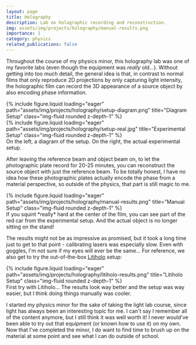 ```yaml
---
layout: page
title: Holography
description: Lab on holographic recording and reconstruction.
img: assets/img/projects/holography/manual-results.png
importance: 1
category: physics
related_publications: false
---
```


Throughout the course of my physics minor, this holography lab was one of my favorite labs (even though the equipment was *really* old...). Without getting into too much detail, the general idea is that, in contrast to normal films that only reproduce 2D projections by only capturing light intensity, the holographic film can record the 3D appearance of a source object by also encoding phase information. 

<div class="row">
    <div class="col-sm-7 mt-3 mt-md-0">
        {% include figure.liquid loading="eager" path="assets/img/projects/holography/setup-diagram.png" title="Diagram Setup" class="img-fluid rounded z-depth-1" %}
    </div>
    <div class="col-sm-5 mt-3 mt-md-0">
        {% include figure.liquid loading="eager" path="assets/img/projects/holography/setup-real.jpg" title="Experimental Setup" class="img-fluid rounded z-depth-1" %}
    </div>
</div>
<div class="caption">
    On the left, a diagram of the setup. On the right, the actual experimental setup.
</div>

After leaving the reference beam and object beam on, to let the photographic plate record for 20-25 minutes, you can reconstruct the source object with just the reference beam. To be totally honest, I have no idea how these photographic plates actually encode the phase from a material perspective, so outside of the physics, that part is still magic to me.

<div class="row">
    <div class="col-sm mt-3 mt-md-0">
        {% include figure.liquid loading="eager" path="assets/img/projects/holography/manual-results.png" title="Manual Setup" class="img-fluid rounded z-depth-1" %}
    </div>
</div>
<div class="caption">
    If you squint *really* hard at the center of the film, you can see part of the red car from the experimental setup. And the actual object is no longer sitting on the stand! 
</div>

The results might not be as impressive as promised, but it took a long time just to get to that point - calibrating lasers was especially slow. Even with goggles, I'm not sure if my eyes will ever be the same... For reference, we also get to try the out-of-the-box [Litiholo](https://www.litiholo.com/hologram-kits.html) setup:

<div class="row">
    <div class="col-sm mt-3 mt-md-0">
        {% include figure.liquid loading="eager" path="assets/img/projects/holography/litiholo-results.png" title="Litiholo Setup" class="img-fluid rounded z-depth-1" %}
    </div>
</div>
<div class="caption">
    First try with Litiholo... The results look way better and the setup was way easier, but I think doing things manually was cooler.
</div>

I started my physics minor for the sake of taking the light lab course, since light has always been an interesting topic for me. I can't say I remember all of the content anymore, but I still think it was well worth it! I never would've been able to try out that equipment (or known how to use it) on my own. Now that I've completed the minor, I do want to find time to brush up on the material at some point and see what I can do outside of school.
